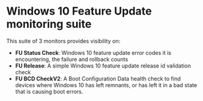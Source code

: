 # Windows 10 Feature Update monitoring suite
This suite of 3 monitors provides visibility on:
* **FU Status Check**: Windows 10 feature update error codes it is encountering, the failure and rollback counts
* **FU Release**: A simple Windows 10 feature update release id validation check
* **FU BCD CheckV2**: A Boot Configuration Data health check to find devices where Windows 10 has left remnants, or has left it in a bad state that is causing boot errors.
